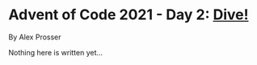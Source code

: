 # Advent of Code 2021 - Day 2: [Dive!](https://adventofcode.com/2021/day/2)
By Alex Prosser

Nothing here is written yet...